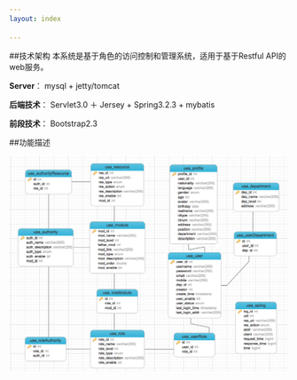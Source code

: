 ```yaml
---
layout: index

---
```


##技术架构
本系统是基于角色的访问控制和管理系统，适用于基于Restful API的web服务。

**Server**： mysql + jetty/tomcat

**后端技术**： Servlet3.0 ＋ Jersey + Spring3.2.3 + mybatis

**前段技术**： Bootstrap2.3

##功能描述

![db-er](images/db-er.png)
